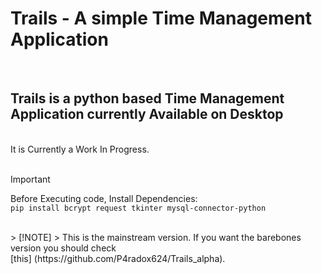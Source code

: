 <h1>Trails - A simple Time Management Application</h1>  <br/>
<h2>Trails is a python based Time Management Application currently Available on Desktop </h2><br/>
It is Currently a Work In Progress.<br/>
<br/>

> [!IMPORTANT]
> Before Executing code, Install Dependencies:
<br/>`pip install bcrypt request tkinter mysql-connector-python`
<br/>
> [!NOTE]
> This is the mainstream version. If you want the barebones version you should check <div> [this] (https://github.com/P4radox624/Trails_alpha). </div>
